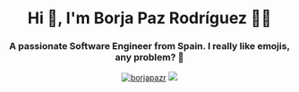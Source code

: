 <h1 align="center">Hi 👋, I'm Borja Paz Rodríguez 👨‍💻</h1>
<h3 align="center">A passionate Software Engineer from Spain. I really like emojis, any problem? 🤙</h3>

<p align="center">
<a href="https://twitter.com/borjapazr" target="blank"><img src="https://img.shields.io/badge/follow-%40borjapazr-000000?logo=x&style=for-the-badge" alt="borjapazr" /></a>
  <a href="https://github.com/borjapazr/borjapazr/issues"><img src="https://img.shields.io/badge/Ask%20me-anything-1abc9c.svg?style=for-the-badge&link=https://github.com/borjapazr/borjapazr/issues"/></a>
</p>
